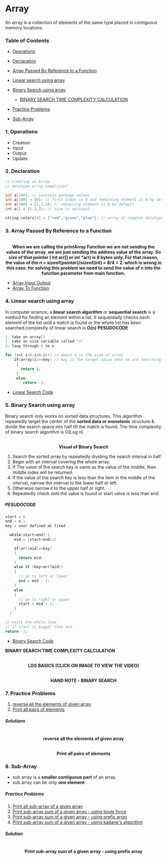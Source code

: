 # Array

An array is a collection of elements of the same type placed in contiguous memory locations.

### Table of Contents

- [Operations](https://github.com/novojitdas/DSA-Using-CPP/tree/main/Array#1-operations)
  
- [Declaration](https://github.com/novojitdas/DSA-Using-CPP/tree/main/Array#2-declaration)
- [Array Passed By Reference to a Function](https://github.com/novojitdas/DSA-Using-CPP/tree/main/Array#3-array-passed-by-reference-to-a-function)
- [Linear search using array](https://github.com/novojitdas/DSA-Using-CPP/tree/main/Array#4-linear-search-using-array)
- [Binary Search using array](https://github.com/novojitdas/DSA-Using-CPP/tree/main/Array#5-binary-search-using-array)
  * [BINARY SEARCH TIME COMPLEXITY CALCULATION]()
- [Practice Problems](https://github.com/novojitdas/DSA-Using-CPP/tree/main/Array#7-practice-problems)
- [Sub-Array](https://github.com/novojitdas/DSA-Using-CPP/tree/main/Array#8-sub-array)


### 1. Operations 
- Creation 
- Input 
- Output 
- Update 

### 2. Declaration
```cpp
// Creating an Array 
// datatype array_name[size]

int a[100]; // contains garbage values
int a[100] = {0}; // first index is 0 and remaining element is 0 by default 
int a[100] = {1,2,3}; // remaining element is 0 by default
int a[] = {1,2,3}; // size is optional

string colors[4] = {"red","green","blue"}; // array of complex datatype

```

### 3. Array Passed By Reference to a Function

<p align="center">
  <br>
  <a href=""><img src="https://i.imgur.com/VE89baX.png" alt=""></a>
  <br>
  <strong>When we are calling the printArray Function we are not sending the values of the array. we are just sending the address value of the array. So size of that pointer ( int arr[] or int *arr) is 8 bytes only. For that reason, the value of the n = sizeof(pointer)/sizeof(int) = 8/4 = 2. which is wrong in this case. for solving this problem we need to send the value of n into the function parameter from main function. </strong>
  <br>
</p> 

- [Array Input Output](https://github.com/novojitdas/DSA-Using-CPP/blob/main/Array/00_ArrayInputoutput.cpp)
- [Array To Function](https://github.com/novojitdas/DSA-Using-CPP/blob/main/Array/01_ArraytoFunction.cpp)


### 4. Linear search using array
In computer science, a **linear search algorithm** or **sequential search** is a method for finding an element within a list. It sequentially checks each element of the list until a match is found or the whole list has been searched.complexity of linear search is **O(n)**
**PESUDOCODE**
```cpp
1. take an array[]
2. take an size variable called "n"
3. loop through 0 to n

for (int i=0;i<n;i++) // where n is the size of array
    if(array[i]==key) // key is the target value when we are searching
     {
       return i;
     }
     else
        return -1;

```
- [Linear Search Code](https://github.com/novojitdas/DSA-Using-CPP/blob/main/Array/02_linearSearch.cpp)

### 5. Binary Search using array

Binary search only works on sorted data structures. This algorithm repeatedly target the center of the **sorted data or monotonic** structure & divide the search space into half till the match is found.
The time complexity of binary search algorithm is O(Log n).
<p align="center">
  <br>
  <a href=""><img src="https://i.imgur.com/PTu0oqp.png" alt=""></a>
  <br>
  <strong>Visual of Binary Search</strong>
  <br>
</p> 

1. Search the sorted array by repeatedly dividing the search interval in half
2. Begin with an interval covering the whole array.
3. If The value of the search key is same as the value of the middle, then middle index will be returned.
4. If the value of the search key is less than the item in the middle of the interval, narrow the interval to the lower half or left.
5. Otherwise narrow it to the upper half or right.
6. Repeatedly check until the value is found or start value is less than end.

##### PESUDOCODE

```cpp
start = 0 
end = n-1
key = user defined or fixed

  while(start<end) {
    mid = (start+end)/2 

    if(arr[mid]==key)
    {
      return mid;
    }
    else if (key<arr[mid])
    {
      // go to left or lower 
      end = mid - 1;
    }
    else 
    {
      // go to right or upper
      start = mid + 1;
    }
  }

// exits the while loop
// if start is bigger than end
return -1;

```
- [Binary Search Code](https://github.com/novojitdas/DSA-Using-CPP/blob/main/Array/03_binarySearch.cpp)

**BINARY SEARCH TIME COMPLEXITY CALCULATION** 


<p align="center">
  <br>
  <a href="https://www.youtube.com/watch?v=4UNkQcBrLaQ"><img src="https://i.imgur.com/stR1ovQ.png" alt=""></a>
  <br>
  <strong>LOG BASICS (CLICK ON IMAGE TO VIEW THE VIDEO)</strong>
  <br>
</p> 

<p align="center">
  <br>
  <a href=""><img src="https://i.imgur.com/BrNRgDJ.jpg" alt=""></a>
  <br>
  <strong>HAND NOTE - BINARY SEARCH</strong>
  <br>
</p> 

### 7. Practice Problems 

1. [reverse all the elements of given array](https://github.com/novojitdas/DSA-Using-CPP/blob/main/Array/04_reverseArray.cpp)
2. [Print all pairs of elements](https://github.com/novojitdas/DSA-Using-CPP/blob/main/Array/05_pairsOfElements.cpp) 

##### Solutions 
<p align="center">
  <br>
  <a href=""><img src="https://i.imgur.com/rlbJbMq.jpg" alt=""></a>
  <br>
  <strong>reverse all the elements of given array</strong>
  <br>
</p>

<p align="center">
  <br>
  <a href=""><img src="https://i.imgur.com/MdqOJ1U.png" alt=""></a>
  <br>
  <strong>Print all pairs of elements</strong>
  <br>
</p>

### 8. Sub-Array

- sub array is a **smaller contiguous part** of an array.
- sub array can be only **one element**

##### Practice Problems 
1. [Print all sub-array of a given array](https://github.com/novojitdas/DSA-Using-CPP/blob/main/Array/06_PrintAllSubarray.cpp)
2. [Print sub-array sum of a given array - using brute force](https://github.com/novojitdas/DSA-Using-CPP/blob/main/Array/07_SubArraySumOne.cpp)
3. [Print sub-array sum of a given array - using prefix array]()
4. [Print sub-array sum of a given array - using kadane's algorithm]()

##### Solution 
 
<p align="center">
  <br>
  <a href=""><img src="https://i.imgur.com/g8Gghky.png" alt=""></a>
  <br>
  <strong>Print sub-array sum of a given array - using prefix array</strong>
  <br>
</p>



